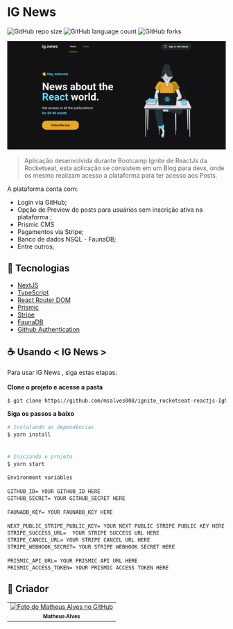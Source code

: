 # IG News
![GitHub repo size](https://img.shields.io/github/repo-size/msalves008/ignite_rocketseat-reactjs-IgNews?style=for-the-badge)
![GitHub language count](https://img.shields.io/github/languages/count/msalves008/ignite_rocketseat-reactjs-IgNews?style=for-the-badge)
![GitHub forks](https://img.shields.io/github/forks/msalves008/ignite_rocketseat-reactjs-IgNews?style=for-the-badge)


<img src="exemplo-image.png" alt="exemplo imagem">

> Aplicação desenvolvida durante Bootcamp Ignite de ReactJs da Rocketseat, esta aplicação se consistem em um Blog para devs, onde os mesmo realizam acesso a plataforma para ter acesso aos Posts.

A plataforma conta com:
* Login via GitHub;
* Opção de Preview de posts para usuários sem inscrição ativa na plataforma ;
* Prismic CMS
* Pagamentos via Stripe;
* Banco de dados NSQL - FaunaDB;
* Entre outros;

## 🚀 Tecnologias


- [NextJS](https://nextjs.org/)
- [TypeScript](https://www.typescriptlang.org/)
- [React Router DOM](https://reacttraining.com/react-router/)
- [Prismic](https://prismic.io/)
- [Stripe](https://stripe.com/)
- [FaunaDB](https://fauna.com/)
- [Github Authentication](https://docs.github.com/en/authentication)


## ☕ Usando < IG News >

Para usar IG News , siga estas etapas: </br></br>
**Clone o projeto e acesse a pasta**

```bash
$ git clone https://github.com/msalves008/ignite_rocketseat-reactjs-IgNews && cd ignews
```
**Siga os passos a baixo**
```bash
# Instalando as dependências
$ yarn install


# Iniciando o projeto
$ yarn start

```

```
Environment variables

GITHUB_ID= YOUR GITHUB_ID HERE
GITHUB_SECRET= YOUR GITHUB_SECRET HERE

FAUNADB_KEY= YOUR FAUNADB_KEY HERE

NEXT_PUBLIC_STRIPE_PUBLIC_KEY= YOUR NEXT PUBLIC STRIPE PUBLIC KEY HERE
STRIPE_SUCCESS_URL=  YOUR STRIPE SUCCESS URL HERE
STRIPE_CANCEL_URL= YOUR STRIPE CANCEL URL HERE
STRIPE_WEBHOOK_SECRET= YOUR STRIPE WEBHOOK SECRET HERE

PRISMIC_API_URL= YOUR PRISMIC API URL HERE
PRISMIC_ACCESS_TOKEN= YOUR PRISMIC ACCESS TOKEN HERE

```





## 🤝 Criador


<table>
  <tr>
    <td align="center">
      <a href="#">
        <img src="https://avatars.githubusercontent.com/u/48848963?s=400&u=b63b9081d4b4ccc9e49269814aeb5b842ac411c1&v=4" width="100px;" alt="Foto do Matheus Alves no GitHub"/><br>
        <sub>
          <b>Matheus Alves</b>
        </sub>
      </a>
    </td>   
   
  </tr>
</table>
